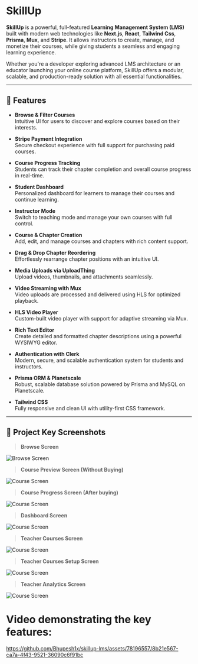 # SkillUp

**SkillUp** is a powerful, full-featured **Learning Management System (LMS)** built with modern web technologies like **Next.js**, **React**, **Tailwind Css**, **Prisma**, **Mux**, and **Stripe**. It allows instructors to create, manage, and monetize their courses, while giving students a seamless and engaging learning experience.

Whether you're a developer exploring advanced LMS architecture or an educator launching your online course platform, SkillUp offers a modular, scalable, and production-ready solution with all essential functionalities.

---

## 🚀 Features

- **Browse & Filter Courses**  
  Intuitive UI for users to discover and explore courses based on their interests.

- **Stripe Payment Integration**  
  Secure checkout experience with full support for purchasing paid courses.

- **Course Progress Tracking**  
  Students can track their chapter completion and overall course progress in real-time.

- **Student Dashboard**  
  Personalized dashboard for learners to manage their courses and continue learning.

- **Instructor Mode**  
  Switch to teaching mode and manage your own courses with full control.

- **Course & Chapter Creation**  
  Add, edit, and manage courses and chapters with rich content support.

- **Drag & Drop Chapter Reordering**  
  Effortlessly rearrange chapter positions with an intuitive UI.

- **Media Uploads via UploadThing**  
  Upload videos, thumbnails, and attachments seamlessly.

- **Video Streaming with Mux**  
  Video uploads are processed and delivered using HLS for optimized playback.

- **HLS Video Player**  
  Custom-built video player with support for adaptive streaming via Mux.

- **Rich Text Editor**  
  Create detailed and formatted chapter descriptions using a powerful WYSIWYG editor.

- **Authentication with Clerk**  
  Modern, secure, and scalable authentication system for students and instructors.

- **Prisma ORM & Planetscale**  
  Robust, scalable database solution powered by Prisma and MySQL on Planetscale.

- **Tailwind CSS**  
  Fully responsive and clean UI with utility-first CSS framework.

---

## 📸 Project Key Screenshots

> **Browse Screen**

<img src="https://res.cloudinary.com/doqvdfvrj/image/upload/v1754065089/skillup-lms.vercel.app_browse_ge2zra.png" alt="Browse Screen" />
<br />

> **Course Preview Screen (Without Buying)**

<img src="https://res.cloudinary.com/doqvdfvrj/image/upload/v1754065088/skillup-lms.vercel.app_course_uspprn.png" alt="Course Screen" />
<br />

> **Course Progress Screen (After buying)**

<img src="https://res.cloudinary.com/doqvdfvrj/image/upload/v1754065088/skillup-lms.vercel.app_course_purchased_yjz7zr.png" alt="Course Screen" />
<br />

> **Dashboard Screen**

<img src="https://res.cloudinary.com/doqvdfvrj/image/upload/v1754065088/skillup-lms.vercel.app_courses_dashboard_ekws3b.png" alt="Course Screen" />
<br />

> **Teacher Courses Screen**

<img src="https://res.cloudinary.com/doqvdfvrj/image/upload/v1754065088/skillup-lms.vercel.app_teacher_courses_knysir.png" alt="Course Screen" />
<br />

> **Teacher Courses Setup Screen**

<img src="https://res.cloudinary.com/doqvdfvrj/image/upload/v1754065088/skillup-lms.vercel.app_teacher_courses_setup_fnf6fk.png" alt="Course Screen" />
<br />

> **Teacher Analytics Screen**

<img src="https://res.cloudinary.com/doqvdfvrj/image/upload/v1754065087/skillup-lms.vercel.app__teaacher_courses_analytics_j3l8id.png" alt="Course Screen" />
<br />

# Video demonstrating the key features:

https://github.com/Bhupesh1x/skillup-lms/assets/78196557/8b21e567-ca7a-4f43-9521-36090c6f91bc
